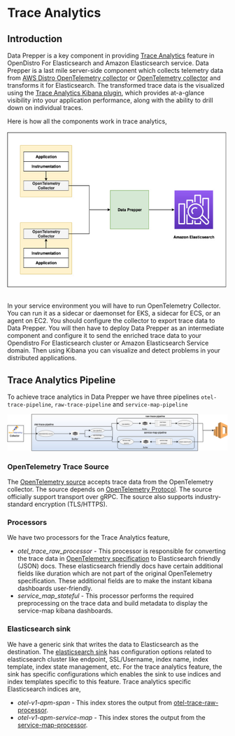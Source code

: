 # Trace Analytics

## Introduction

Data Prepper is a key component in providing [Trace Analytics](https://opendistro.github.io/for-elasticsearch-docs/docs/trace/) feature in OpenDistro For Elasticsearch and Amazon Elasticsearch service. Data Prepper is a last mile server-side component which collects telemetry data from [AWS Distro OpenTelemetry collector](https://aws-otel.github.io/docs/getting-started/collector) or [OpenTelemetry collector](https://github.com/open-telemetry/opentelemetry-collector) and transforms it for Elasticsearch.
The transformed trace data is the visualized using the  [Trace Analytics Kibana plugin](https://opendistro.github.io/for-elasticsearch-docs/docs/trace/ta-kibana/), which provides at-a-glance visibility into your application performance, along with the ability to drill down on individual traces. 

Here is how all the components work in trace analytics,
<br />
<br />
![Trace Analytics Pipeline](images/Components.jpg)
<br />
<br />

In your service environment you will have to run OpenTelemetry Collector. You can run it as a sidecar or daemonset for EKS, a sidecar for ECS, or an agent on EC2. You should configure the collector to export trace data to Data Prepper. You will then have to deploy Data Prepper as an intermediate component and configure it to send the enriched trace data to your Opendistro For Elasticsearch cluster or Amazon Elasticsearch Service domain. Then using Kibana you can visualize and detect problems in your distributed applications. 

## Trace Analytics Pipeline

To achieve trace analytics in Data Prepper we have three pipelines `otel-trace-pipeline`, `raw-trace-pipeline` and `service-map-pipeline`

![Trace Analytics Pipeline](images/TraceAnalyticsFeature.jpg)


### OpenTelemetry Trace Source

The [OpenTelemetry source](../../data-prepper-plugins/otel-trace-source/README.md) accepts trace data from the OpenTelemetry collector. The source depends on [OpenTelemetry Protocol](https://github.com/open-telemetry/opentelemetry-specification/tree/master/specification/protocol). The source officially support transport over gRPC. The source also supports industry-standard encryption (TLS/HTTPS). 

### Processors

We have two processors for the Trace Analytics feature,
* *otel_trace_raw_processor* -  This processor is responsible for converting the trace data in [OpenTelemetry specification](https://github.com/open-telemetry/opentelemetry-proto/tree/master/opentelemetry/proto/trace/v1) to Elasticsearch friendly (JSON) docs. These elasticsearch friendly docs have certain additional fields like duration which are not part of the original OpenTelemetry specification. These additional fields are to make the instant kibana dashboards user-friendly.
* *service_map_stateful* -  This processor performs the required preprocessing on the trace data and build metadata to display the service-map kibana dashboards.


### Elasticsearch sink

We have a generic sink that writes the data to Elasticsearch as the destination. The [elasticsearch sink](../../data-prepper-plugins/elasticsearch/README.md) has configuration options related to elasticsearch cluster like endpoint, SSL/Username, index name, index template, index state management, etc. 
For the trace analytics feature, the sink has specific configurations which enables the sink to use indices and index templates specific to this feature. Trace analytics specific Elasticsearch indices are,
                                                                                                                                                                 
* *otel-v1-apm-span* -  This index stores the output from [otel-trace-raw-processor](../../data-prepper-plugins/otel-trace-raw-processor/README.md). 
* *otel-v1-apm-service-map* - This index stores the output from the [service-map-processor](../../data-prepper-plugins/service-map-stateful/README.md).
